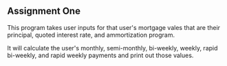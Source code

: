 ## Assignment One

This program takes user inputs for that user's mortgage vales that are their principal, quoted interest rate, and ammortization program. 

It will calculate the user's monthly, semi-monthly, bi-weekly, weekly, rapid bi-weekly, and rapid weekly payments and print out those values.
